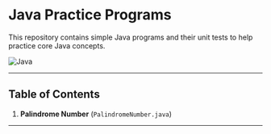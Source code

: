 # Java Practice Programs

This repository contains simple Java programs and their unit tests to help practice core Java concepts.

![Java](https://img.shields.io/badge/Java-17-blue)

---

## Table of Contents

1. **Palindrome Number** (`PalindromeNumber.java`)

---


